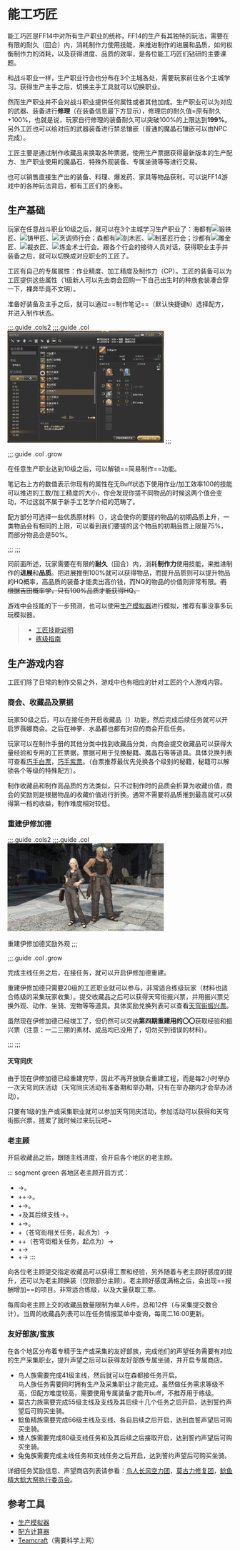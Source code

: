 # 能工巧匠
<FloatTOC />

能工巧匠是FF14中对所有生产职业的统称，FF14的生产有其独特的玩法，需要在有限的耐久（回合）内，消耗制作力使用技能，来推进制作的进展和品质，如何权衡制作力的消耗，以及获得进度、品质的效率，是各位能工巧匠们钻研的主要课题。

和战斗职业一样，生产职业行会也分布在3个主城各处，需要玩家前往各个主城学习。获得生产主手之后，切换主手工具就可以切换职业。

然而生产职业并不会对战斗职业提供任何属性或者其他加成。生产职业可以为对应的武器、装备进行**修理**（在装备信息最下方显示），修理后的耐久值=原有耐久+100%，也就是说，玩家自行修理的装备耐久可以突破100%的上限达到**199%**。另外工匠也可以给对应的武器装备进行禁忌镶嵌（普通的魔晶石镶嵌可以由NPC完成）。

工匠主要是通过制作收藏品<i class="xiv collectables"></i>来换取各种票据，使用生产票据获得最新版本的生产配方、生产职业使用的魔晶石、特殊外观装备、专属坐骑等等进行交易。

也可以销售直接生产出的装备、料理、爆发药、家具等物品获利。可以说FF14游戏中的各种玩法背后，都有工匠们的身影。

## 生产基础

玩家在任意战斗职业10级之后，就可以在3个主城学习生产职业了：海都有<img src="/images/jobs/blacksmith.png" class="no-zoom sm-icon" width="24"/>锻铁匠、<img src="/images/jobs/armorer.png" class="no-zoom sm-icon" width="24"/>铸甲匠、<img src="/images/jobs/culinarian.png" class="no-zoom sm-icon" width="24"/>烹调师行会；森都有<img src="/images/jobs/carpenter.png" class="no-zoom sm-icon" width="24"/>刻木匠、<img src="/images/jobs/leatherworker.png" class="no-zoom sm-icon" width="24"/>制革匠行会；沙都有<img src="/images/jobs/goldsmith.png" class="no-zoom sm-icon" width="24"/>雕金匠、<img src="/images/jobs/weaver.png" class="no-zoom sm-icon" width="24"/>裁衣匠、<img src="/images/jobs/alchemist.png" class="no-zoom sm-icon" width="24"/>炼金术士行会。跟各个行会的接待人员对话，获得职业主手并装备之后，就可以切换成对应职业的工匠了。

工匠有自己的专属属性：作业精度、加工精度及制作力（CP）。工匠的装备可以为工匠提供这些属性（1级新人可以先去商会回购一下自己出生时的种族套装凑合穿一下，裸奔毕竟不文明）。

准备好装备及主手之后，就可以通过==制作笔记==（默认快捷键`N`）选择配方，并进入制作状态。

;;;.guide .cols2
;;;.guide .col
<img src="./craft.assets/notebook.png" width="350px" />
;;;

;;;.guide .col .grow

在任意生产职业达到10级之后，可以解锁==简易制作==功能。

笔记右上方的数值表示你现有的属性在无Buff状态下使用作业/加工效率100的技能可以推进的工数/加工精度的大小，你会发现你搓不同物品的时候这两个值会变动，不过这就不属于新手工艺学介绍的范畴了。

配方部分可选择一些优质原材料（<i class="xiv hq"></i>），这会使你的要搓的物品的初期品质上升，一类物品会有相同的上限，可以看到我们要搓的这个物品的初期品质上限是75%，而部分物品会是50%。

;;;
;;;

同前面所述，玩家需要在有限的**耐久**（回合）内，消耗**制作力**使用技能，来推进制作的**进展**和**品质**。把进展推倒100%就可以获得物品，而提升品质则可以提升物品的HQ概率，高品质的装备才能卖出高价钱，而NQ的物品的价值则非常有限。~~而根据吉田概率学，只有100%品质才能获得HQ。~~

游戏中会技能的下一步预测，也可以使用[生产模拟器](#参考工具)进行模拟，推荐有事没事多玩玩模拟器。

> - [工匠技能说明](/topic/craft-action.md)
> - [练级指南](/topic/craft-levelup.md)

<!--专家-->

## 生产游戏内容

工匠们除了日常的制作交易之外，游戏中也有相应的针对工匠的个人游戏内容。

### 商会、收藏品及票据

玩家50级之后，可以在<pos name="伊修加德基础层" :x="10.2" :y="10.5" />接任务<quest name="一流工匠的新工作" type="plus" />开启收藏品（<i class="xiv collectables"></i>）功能，然后完成后续任务<quest name="打开新世界的大门" type="plus" />就可以开启罗薇娜商会。之后在神拳、水晶都也都有对应的商会开启任务。

玩家可以在制作手册的其他分类中找到收藏品分类，向商会提交收藏品可以获得大量经验和专用的工匠票据，票据可用于兑换秘籍、魔晶石等等道具。具体兑换列表可查看[巧手白票](https://ff14.huijiwiki.com/wiki/%E5%B7%A7%E6%89%8B%E7%99%BD%E7%A5%A8)，[巧手紫票](https://ff14.huijiwiki.com/wiki/%E5%B7%A7%E6%89%8B%E7%B4%AB%E7%A5%A8)。（白票推荐最优先兑换各个级别的秘籍，秘籍可以解锁各个等级的特殊配方）。

制作收藏品<i class="xiv collectables"></i>和制作高品质<i class="xiv hq"></i>的方法类似，只不过制作时的品质会折算为收藏价值，商会的奖励则是根据物品的收藏价值进行折换。通常不需要将品质推到最高就可以获得第一档的收益，制作难度相对较低。

### 重建伊修加德

;;;.guide .cols2
;;;.guide .col
<img src="./craft.assets/rebuild_reward.jpg" width="350px" />

重建伊修加德奖励外观
;;;

;;;.guide .col .grow

完成主线任务<quest name="绝命怒嚎" type="main"/>之后，在<pos name="伊修加德基础层" :x="9.7" :y="11.6" />接任务<quest name="仰望天穹之街" type="plus" />，就可以开启伊修加德重建。

重建伊修加德只需要20级的工匠职业就可以参与，非常适合练级玩家（材料也适合练级的采集玩家收集）。提交收藏品之后可以获得天穹街振兴票，并用振兴票兑换外观、动作、坐骑、宠物等等道具。具体奖励兑换列表可以查看[天穹街振兴票](https://ff14.huijiwiki.com/wiki/%E5%A4%A9%E7%A9%B9%E8%A1%97%E6%8C%AF%E5%85%B4%E7%A5%A8)。

虽然现在伊修加德已经竣工了，但仍然可以交纳**第四期重建用的〇〇**获取经验和振兴票（注意：一二三期的素材、成品均已没用了，切勿买到错误的材料）。

;;;
;;;

#### 天穹同庆

由于现在伊修加德已经重建完毕，因此不再开放联合重建工程，而是每2小时举办一次天穹同庆活动（天穹同庆活动有准备期和举办期，只有在举办期内才会举办活动）。

只要有1级的生产或采集职业就可以参加天穹同庆活动，参加活动可以获得<item name="庆典礼物箱" />和天穹街振兴票，搓累了就时候过来玩玩吧~

### 老主顾

开启收藏品之后，跟随主线进度，会开启各个地区的老主顾。

::: segment green 
各地区老主顾开启方式：
- <quest name="打开新世界的大门" type="plus" />→<quest name="熙洛·阿里亚珀的老主顾" type="plus" />。
- <quest name="红莲之狂潮" type="main" />+<quest name="熙洛·阿里亚珀的老主顾" type="plus" />+<quest name="阿答儿金部的继承者" />→<quest name="亚德基拉的老主顾" type="plus" />。
- <quest name="英雄归来" type="main" />+<quest name="生意兴隆" />→<quest name="梅·娜格的老主顾" type="plus" />。
- <quest name="梅·娜格的老主顾" type="plus" />+<quest name="紫水宫的异变" type="plus" />及其后续支线→<quest name="红的老主顾" type="plus" />。
- <quest name="迈向未来" type="main" />+<quest name="诚信为本——莫雯卓越商会" />→<quest name="凯·希尔的老主顾" type="plus" />。
- <quest name="打开新世界的大门" type="plus" />+<quest name="缔造新篇龙诗之翼" type="plus" />（苍穹街相关任务，起点为<quest name="仰望天穹之街" type="plus" />）→<quest name="艾尔·图的老主顾" type="plus" />
- <quest name="打开新世界的大门" type="plus" />+<quest name="吹进云雾街的变革之风" type="plus" />+<quest name="天穹之下露出笑容" type="plus" />（苍穹街相关任务，起点为<quest name="仰望天穹之街" type="plus" />）→<quest name="狄兰达尔伯爵的老主顾" type="plus" />
- <quest name="打开新世界的大门" type="plus" />+<quest name="晓月之终途" type="main" />→<quest name="阿梅莉安丝的老主顾" type="plus" />
- <quest name="打开新世界的大门" type="plus" />+<quest name="晓月之终途" type="main" />→<quest name="安登的老主顾" type="plus" />
:::

向各位老主顾提交指定收藏品可以获得工票和经验，另外随着与老主顾好感度的提升，还可以为老主顾换装（仅限部分主顾）。老主顾好感度满格之后，会出现==报酬增加==的项目。非常适合练级，以及大量获取工票。

每周向老主顾上交的收藏品数量限制为单人6件，总和12件（与采集提交数合计）。当周的收藏品列表可以在任务情报菜单中查询，每周二<i class="xiv local-time-chs"></i>16:00更新。

### 友好部族/蛮族

在各个地区分布着专精于生产或采集的友好部族，完成他们的声望任务需要有对应的生产采集职业，提升声望之后可以获得友好部族专属坐骑，并开启专属商店。

* 鸟人族需要完成41级主线<quest name="石卫塔霸主" type="main" />，然后就可以在森都接任务<quest name="雷雨将至" type="plus" />开启。<br>鸟人族任务需要同时拥有生产及采集职业才能完成。虽然做任务需求等级不高，但配方难度较高，需要使用专属装备才能开buff，不推荐用于练级。
* 莫古力族需要完成55级主线<quest name="狩猎邪龙" type="main" />及支线<quest name="目标入团" type="plus" />及其后续十几个任务之后开启，达到誓约声望后可购买坐骑<item name="孢云棉花糖种子" />。
* 鲶鱼精族需要完成66级主线<quest name="红色的祈愿" type="main" />及支线<quest name="黑鼻" type="plus" />、<quest name="痴迷赏花" type="plus" />各自后续之后开启，达到血誓声望后可购买坐骑<item name="巨鲶鱼神轿笛" />。
* 矮人族需要完成80级支线任务<quest name="惨剧之村" type="plus"/>和<quest name="矮人族的不良青年" type="plus" />及其后续之后接取开启，达到誓约声望后可购买坐骑<item name="矮人战车启动钥匙" />。
* 兔兔族需要完成主线任务<quest name="晓月之终途" type="main" />和支线任务<quest name="我的名字与我追寻的梦想" type="plus"/>之后开启，达到誓约声望后可购买坐骑<item name="月面跃动机认证密钥" />。

详细任务奖励信息、声望商店列表请参看：[鸟人长风空力团](https://ff14.huijiwiki.com/wiki/%E9%95%BF%E9%A3%8E%E7%A9%BA%E5%8A%9B%E5%9B%A2)，[莫古力修复团](https://ff14.huijiwiki.com/wiki/%E8%8E%AB%E5%8F%A4%E5%8A%9B%E4%BF%AE%E5%A4%8D%E5%9B%A2)，[鲶鱼精大鲶大祭执行委员会](https://ff14.huijiwiki.com/wiki/%E5%A4%A7%E9%B2%B6%E5%A4%A7%E7%A5%AD%E6%89%A7%E8%A1%8C%E5%A7%94%E5%91%98%E4%BC%9A)。

## 参考工具

- [生产模拟器](http://ffxiv.tk/crafter/#/simulator) 
- [配方计算器](http://5p.nbbjack.com/#/cal)
- [Teamcraft](https://ffxivteamcraft.com/search)（需要科学上网）
